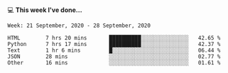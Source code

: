 💻 **This week I've done...**

<!--START_SECTION:waka-->
```text
Week: 21 September, 2020 - 28 September, 2020

HTML        7 hrs 20 mins       ██████████░░░░░░░░░░░░░░░   42.65 % 
Python      7 hrs 17 mins       ██████████░░░░░░░░░░░░░░░   42.37 % 
Text        1 hr 6 mins         █░░░░░░░░░░░░░░░░░░░░░░░░   06.44 % 
JSON        28 mins             ░░░░░░░░░░░░░░░░░░░░░░░░░   02.77 % 
Other       16 mins             ░░░░░░░░░░░░░░░░░░░░░░░░░   01.61 %
```
<!--END_SECTION:waka-->
